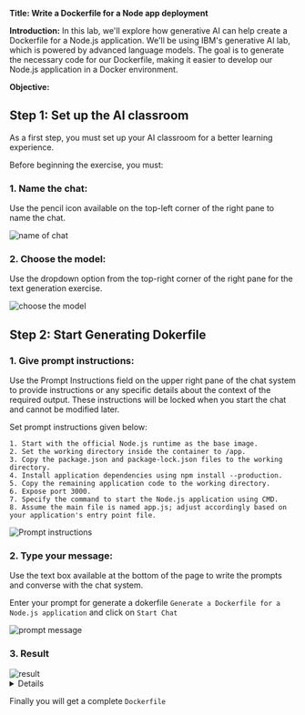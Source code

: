 **Title: Write a Dockerfile for a Node app deployment**

**Introduction:**
In this lab, we'll explore how generative AI can help create a Dockerfile for a Node.js application. We'll be using IBM's generative AI lab, which is powered by advanced language models. The goal is to generate the necessary code for our Dockerfile, making it easier to develop our Node.js application in a Docker environment.

**Objective:**


## Step 1: Set up the AI classroom
As a first step, you must set up your AI classroom for a better learning experience.

Before beginning the exercise, you must:

### 1. Name the chat: 
Use the pencil icon available on the top-left corner of the right pane to name the chat.

<img src="#" alt="name of chat">

### 2. Choose the model: 
Use the dropdown option from the top-right corner of the right pane for the text generation exercise.

<img src="#" alt="choose the model">


## Step 2: Start Generating Dokerfile

### 1. Give prompt instructions: 
Use the Prompt Instructions field on the upper right pane of the chat system to provide instructions or any specific details about the context of the required output. These instructions will be locked when you start the chat and cannot be modified later.

Set prompt instructions given below: 
```
1. Start with the official Node.js runtime as the base image.
2. Set the working directory inside the container to /app.
3. Copy the package.json and package-lock.json files to the working directory.
4. Install application dependencies using npm install --production.
5. Copy the remaining application code to the working directory.
6. Expose port 3000.
7. Specify the command to start the Node.js application using CMD.
8. Assume the main file is named app.js; adjust accordingly based on your application's entry point file.
```

<img src="#" alt="Prompt instructions">



### 2. Type your message: 
Use the text box available at the bottom of the page to write the prompts and converse with the chat system.

Enter your prompt for generate a dokerfile `Generate a Dockerfile for a Node.js application` and  click on `Start Chat` 

<img src="#" alt="prompt message">

### 3. Result



<img src="#" alt="result">

<details>
   <summery>Click here to see complete result</summery>

Sure! Here's a Dockerfile that you can use for a Node.js application:

```
# Step 1: Use the official Node.js runtime as the base image
FROM node:latest

# Step 2: Set the working directory inside the container to /app
WORKDIR /app

# Step 3: Copy the package.json and package-lock.json files to the working directory
COPY package*.json ./

# Step 4: Install application dependencies using npm install --production
RUN npm install --production

# Step 5: Copy the remaining application code to the working directory
COPY . .

# Step 6: Expose port 3000
EXPOSE 3000

# Step 7: Specify the command to start the Node.js application using CMD
CMD ["node", "app.js"]
```

Please note that in Step 8, the command assumes that your main file is named app.js. You may need to adjust it based on your application's entry point file.
</details>


Finally you will get a complete `Dockerfile` 




